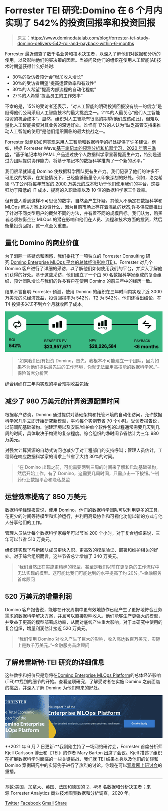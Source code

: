 # Forrester TEI 研究:Domino 在 6 个月内实现了 542%的投资回报率和投资回报

> 原文：<https://www.dominodatalab.com/blog/forrester-tei-study-domino-delivers-542-roi-and-payback-within-6-months>

Forrester 最近调查了数千名业务和技术决策者，以深入了解他们对数据和分析的使用，以及影响他们购买决策的因素。当被问及他们的组织在使用人工智能(AI)技术时期望获得什么好处时:

*   30%的受访者预计会“增加收入增长”
*   30%的受访者期望“提高运营效率和有效性”
*   30%的人希望“提高内部流程的自动化程度”
*   27%的人希望“提高员工的工作效率”

不幸的是，15%的受访者还表示，“对人工智能的明确投资回报没有统一的信念”是阻碍他们公司采用人工智能技术的最大挑战之一。21%的人最关心“他们人工智能投资的机会成本”。显然，组织对人工智能有很高的期望(他们应该如此)，但难以量化人工智能投资对其业务的深远好处。难怪有 17%的人认为“缺乏高管支持来推动人工智能的使用”是他们组织面临的最大挑战之一。

Forrester 就组织如何实现采用人工智能和数据科学的好处提供了许多建议。例如，根据 Forrester Wave[:基于笔记本的预测分析和机器学习，2020 年第三季度](https://www.dominodatalab.com/resources/forrester-wave-notebook-based-predictive-analytics-machine-learning-q3-2020/?utm_campaign=Forrester%20Wave%20Q3%202020&utm_source=PR&utm_medium=corp_blog)，“基于笔记本的 PAML 产品通过使个人数据科学家显著提高生产力，特别是通过为团队提供协作能力，将基于笔记本的数据科学推向了一个新的水平。”

我们很早就知道 Domino 使数据科学团队更有生产力。我们记录了他们的许多不可思议的故事，在某些情况下，已经能够衡量令人印象深刻的好处。例如，洛克希德·马丁公司将[每年节省的 2000 万美元的成本](https://www.dominodatalab.com/customers/lockheed-martin/)归功于他们使用我们的平台，这要归功于降低的 IT 成本、提高的入职效率以及 10 倍的数据科学家工作效率。

但有些人看到这样不可思议的数字，自然会产生怀疑。其他人不确定在数据科学和 MLOps 解决方案上投资什么，因为目前市场上存在着混乱的[状态](https://www.dominodatalab.com/blog/thinking-outside-the-box-and-quadrant-where-domino-is-focused-within-the-noisy-and-crowded-data-science-landscape/),许多供应商推出了针对不同类型用户的截然不同的方法，并有着不同的规模目标。我们认为，购买者必须权衡企业 MLOps 的潜在影响和他们在人员、流程和技术方面的投资，然后衡量投资回报，这一点至关重要。

## 量化 Domino 的商业价值

为了消除一些疑虑和困惑，我们委托了一项独立的 Forrester Consulting 研究:[Domino Enterprise MLOps 平台的总体经济影响(TEI)](https://www.dominodatalab.com/domino-business-impact-forrester-tei-report)。Forrester 对几个 Domino 客户进行了详细的采访，以了解他们如何使用我们的平台，并深入了解他们获得的好处。基于这些采访，他们建立了一个由 50 名数据科学家组成的复合组织，预计团队增长与我们的许多客户在使用 Domino 的前三年中的经历一致。

结果不言自明:Forrester 预测，使用 Domino 的组织在三年时间内实现了近 3000 万美元的总经济效益，投资回报率为 542%，T2 为 542%。他们还得出结论，在 T4 投资多米诺不到六个月就收回了成本。

![Benefits of Domino from Forrester TEI](img/9e4406bd59f49f93f6128e656f446e64.png)

> “如果我们没有投资 Domino，首先，我根本不可能建立一个团队，因为如果不为他们提供最先进的工作环境，你就无法雇用高技能的数据科学家。”–保险首席分析官

综合组织在三年内实现的平台预期收益包括:

## 减少了 980 万美元的计算资源配置时间

根据客户访谈，Domino 通过提供对基础架构和托管环境的自动化访问，允许数据科学家几乎立即开始研究新模型，平均每个实例节省 70 个小时。受访者报告说，以前调配基础架构、创建环境以及安装/维护单个软件包的过程通常需要几天到几周的时间，具体取决于构建的复杂程度。综合组织的净时间节省估计为三年 980 万美元。

对强大计算资源的自助式访问也减少了对工程部门的支持呼叫；管理人员估计，工程师在响应数据科学家的请求上节省了大约 30%的时间。

> “在 Domino 出现之前，可能需要两到三周的时间来了解和启动基础架构，然后开始工作。有了 Domino，这需要几周时间，只需点击一下按钮。”–制药行业数据平台和隐私总监

## 运营效率提高了 850 万美元

数据科学经理报告说，使用 Domino，他们的数据科学团队可以利用更多的工具，花更少的时间等待模型和实验运行，并利用高级协作和可视化功能以新的方式与他人分享他们的工作。

管理人员估计每个数据科学家每年可以节省 200 个小时，对于复合组织来说，三年可以节省 510 万美元。

组织还实现了与新团队成员更快入职、更高效的模型验证、部署和维护相关的好处。对于综合组织而言，这些节省总计增加了 340 万美元。

> “我们当然正在实施更精确的模型，甚至是我们以前在更复杂的工作流程中无法实现的模型。这可能比我们可能达到的水平提高了约 20%。”–金融服务首席顾问

## 520 万美元的增量利润

Domino 客户报告说，能够在开发周期中更有效地协作已经产生了更好地符合业务需求的数据科学解决方案，并且可以直接影响收入。他们能够生产更强大的模型，并受益于更高的模型部署成功率，从而对底线产生重大影响。对于本研究中使用的复合组织，增量利润估计接近 520 万美元。

> “我们使用 Domino 对收入产生了巨大的影响，收入高达数百万美元，实际上是数千万美元。”–金融服务首席顾问

## 了解弗雷斯特·TEI 研究的详细信息

这些数字和报价只是您将在[Domino Enterprise MLOps Platform](https://www.dominodatalab.com/domino-business-impact-forrester-tei-report)的总体经济影响(TEI)中找到的细节的开始。查看这项研究，了解受访者在实施 Domino 之前面临的挑战，并深入了解 Domino 为他们带来的好处。

[![The Total Economic Impact of the  Domino Enterprise MLOps Platform  Download the full study for detailed analysis, customer perspectives, and more. Get the Study](img/5d7c2881d7ccd3268a93d4962b0870b3.png)](https://cta-redirect.hubspot.com/cta/redirect/6816846/f08e650b-9f1b-49ce-b1c1-9813083081a0) 

**2021 年 6 月 7 日更新:**我刚刚主持了一场网络研讨会，Forrester 首席分析师 Kjell Carlsson 博士和《TEI》的作者 Mary Barton 出席了会议。Kjell 描述了组织在扩展数据科学时面临的一些关键挑战，我们就 TEI 结果本身以及他们的访谈和 Domino 案例研究中的实际例子进行了热烈的讨论。你现在可以[观看网上研讨会](https://www.dominodatalab.com/resources/forrester-tei-webinar-driving-542-roi-with-the-domino-enterprise-ml-ops-platform/)的重播。

* * *

基数:美国、加拿大、英国、法国和德国的 2，456 名数据和分析决策者；来源:Forrester Analytics 商业技术图表数据和分析调查，2020 年。

[Twitter](/#twitter) [Facebook](/#facebook) [Gmail](/#google_gmail) [Share](https://www.addtoany.com/share#url=https%3A%2F%2Fwww.dominodatalab.com%2Fblog%2Fforrester-tei-study-domino-delivers-542-roi-and-payback-within-6-months%2F&title=Forrester%20TEI%20Study%3A%20Domino%20Delivers%20542%25%20ROI%20and%20Payback%20within%206%20Months)